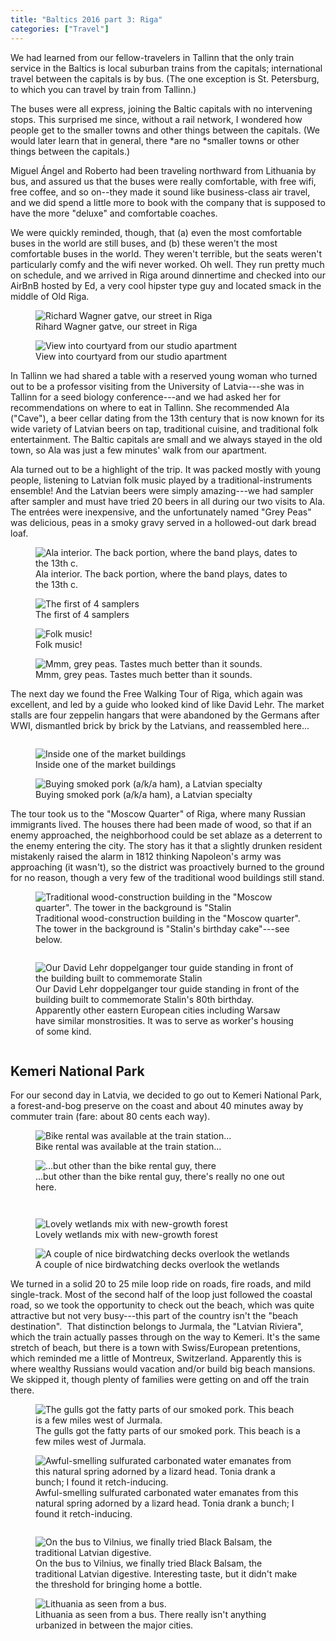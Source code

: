 ```yaml
---
title: "Baltics 2016 part 3: Riga"
categories: ["Travel"]
---
```

We had learned from our fellow-travelers in Tallinn that the only train service in the Baltics is local suburban trains from the capitals; international travel between the capitals is by bus. (The one exception is St. Petersburg, to which you can travel by train from Tallinn.)

The buses were all express, joining the Baltic capitals with no intervening stops. This surprised me since, without a rail network, I wondered how people get to the smaller towns and other things between the capitals. (We would later learn that in general, there *are no *smaller towns or other things between the capitals.)

Miguel Ángel and Roberto had been traveling northward from Lithuania by bus, and assured us that the buses were really comfortable, with free wifi, free coffee, and so on--they made it sound like business-class air travel, and we did spend a little more to book with the company that is supposed to have the more "deluxe" and comfortable coaches.

We were quickly reminded, though, that (a) even the most comfortable
buses in the world are still buses, and (b) these weren't the most comfortable buses in the world. They weren't terrible, but the seats weren't particularly comfy and the wifi never worked. Oh well. They run pretty much on schedule, and we arrived in Riga around dinnertime and checked into our AirBnB hosted by Ed, a very cool hipster type guy and located smack in the middle of Old Riga.

<figure><img src='/assets/img/2016-06-13-baltics-3-riga/IMG_4186.jpeg' alt='Richard Wagner gatve, our street in Riga'/><figcaption>Rihard Wagner gatve, our street in Riga</figcaption></figure>

<figure><img src='/assets/img/2016-06-13-baltics-3-riga/IMG_4169.jpeg' alt='View into courtyard from our studio apartment'/><figcaption>View into courtyard from our studio apartment</figcaption></figure>

In Tallinn we had shared a table with a reserved young woman who turned out to be a professor visiting from the University of Latvia---she was in Tallinn for a seed biology conference---and we had asked her for recommendations on where to eat in Tallinn. She recommended Ala ("Cave"), a beer cellar dating from the 13th century that is now known for its wide variety of Latvian beers on tap, traditional cuisine, and traditional folk entertainment. The Baltic capitals are small and we always stayed in the old town, so Ala was just a few minutes' walk from our apartment.

Ala turned out to be a highlight of the trip. It was packed mostly with young people, listening to Latvian folk music played by a traditional-instruments ensemble! And the Latvian beers were simply amazing---we had sampler after sampler and must have tried 20 beers in all during our two visits to Ala. The entrées were inexpensive, and the unfortunately named "Grey Peas" was delicious, peas in a smoky gravy served in a hollowed-out dark bread loaf.

<figure><img src='/assets/img/2016-06-13-baltics-3-riga/IMG_4139.jpeg' alt='Ala interior. The back portion, where the band plays, dates to the 13th c.'/><figcaption>Ala interior. The back portion, where the band plays, dates to the 13th c.</figcaption></figure>

<figure><img src='/assets/img/2016-06-13-baltics-3-riga/IMG_4140.jpeg' alt='The first of 4 samplers'/><figcaption>The first of 4 samplers</figcaption></figure>

<figure><img src='/assets/img/2016-06-13-baltics-3-riga/IMG_4149.jpeg' alt='Folk music!'/><figcaption>Folk music!</figcaption></figure>

<figure><img src='/assets/img/2016-06-13-baltics-3-riga/IMG_4213.jpeg' alt='Mmm, grey peas. Tastes much better than it sounds.'/><figcaption>Mmm, grey peas. Tastes much better than it sounds.</figcaption></figure>
The next day we found the Free Walking Tour of Riga, which again was excellent, and led by a guide who looked kind of like David Lehr. The market stalls are four zeppelin hangars that were abandoned by the Germans after WWI, dismantled brick by brick by the Latvians, and reassembled here...

<figure><img src='/assets/img/2016-06-13-baltics-3-riga/IMG_5444.jpeg' alt=''></figure>

<figure><img src='/assets/img/2016-06-13-baltics-3-riga/IMG_4184.jpeg' alt='Inside one of the market buildings'/><figcaption>Inside one of the market buildings</figcaption></figure>

<figure><img src='/assets/img/2016-06-13-baltics-3-riga/IMG_4171.jpeg' alt='Buying smoked pork (a/k/a ham), a Latvian specialty'/><figcaption>Buying smoked pork (a/k/a ham), a Latvian specialty</figcaption></figure>

The tour took us to the "Moscow Quarter" of Riga, where many Russian immigrants lived. The houses there had been made of wood, so that if an enemy approached, the neighborhood could be set ablaze as a deterrent to the enemy entering the city. The story has it that a slightly drunken resident mistakenly raised the alarm in 1812 thinking Napoleon's army was approaching (it wasn't), so the district was proactively burned to the ground for no reason, though a very few of the traditional wood buildings still stand.

<figure><img src='/assets/img/2016-06-13-baltics-3-riga/IMG_5451.jpeg' alt='Traditional wood-construction building in the "Moscow quarter". The tower in the background is "Stalin's birthday cake"---see below.'/><figcaption>Traditional wood-construction building in the "Moscow quarter". The tower in the background is "Stalin's birthday cake"---see below.</figcaption></figure>

<figure><img src='/assets/img/2016-06-13-baltics-3-riga/IMG_5448.jpeg' alt=''></figure>

<figure><img src='/assets/img/2016-06-13-baltics-3-riga/IMG_5452.jpeg' alt='Our David Lehr doppelganger tour guide standing in front of the building built to commemorate Stalin's 80th birthday. Apparently other eastern European cities including Warsaw have similar monstrosities. It was to serve as worker's housing of some kind.'/><figcaption>Our David Lehr doppelganger tour guide standing in front of the building built to commemorate Stalin's 80th birthday. Apparently other eastern European cities including Warsaw have similar monstrosities. It was to serve as worker's housing of some kind.</figcaption></figure>

<figure><img src='/assets/img/2016-06-13-baltics-3-riga/IMG_5453.jpeg' alt=''></figure>

Kemeri National Park
--------------------

For our second day in Latvia, we decided to go out to Kemeri National Park, a forest-and-bog preserve on the coast and about 40 minutes away by commuter train (fare: about 80 cents each way). 

<figure><img src='/assets/img/2016-06-13-baltics-3-riga/IMG_4215.jpeg' alt='Bike rental was available at the train station...'/><figcaption>Bike rental was available at the train station...</figcaption></figure>

<figure><img src='/assets/img/2016-06-13-baltics-3-riga/IMG_4216.jpeg' alt='...but other than the bike rental guy, there's really no one out here.'/><figcaption>...but other than the bike rental guy, there's really no one out here.</figcaption></figure>

<figure><img src='/assets/img/2016-06-13-baltics-3-riga/IMG_5475.jpeg' alt=''></figure>

<figure><img src='/assets/img/2016-06-13-baltics-3-riga/IMG_5476.jpeg' alt=''></figure>

<figure><img src='/assets/img/2016-06-13-baltics-3-riga/IMG_5479.jpeg' alt='Lovely wetlands mix with new-growth forest'/><figcaption>Lovely wetlands mix with new-growth forest</figcaption></figure>

<figure><img src='/assets/img/2016-06-13-baltics-3-riga/IMG_5481.jpeg' alt='A couple of nice birdwatching decks overlook the wetlands'/><figcaption>A couple of nice birdwatching decks overlook the wetlands</figcaption></figure>

We turned in a solid 20 to 25 mile loop ride on roads, fire roads, and mild single-track. Most of the second half of the loop just followed the coastal road, so we took the opportunity to check out the beach, which was quite attractive but not very busy---this part of the country isn't the "beach destination".  That distinction belongs to Jurmala, the "Latvian Riviera", which the train actually passes through on the way to Kemeri. It's the same stretch of beach, but there is a town with Swiss/European pretentions, which reminded me a little of Montreux, Switzerland. Apparently this is where wealthy Russians would vacation and/or build big beach mansions. We skipped it, though plenty of families were getting on and off the train there.

<figure><img src='/assets/img/2016-06-13-baltics-3-riga/IMG_5497.jpeg' alt='The gulls got the fatty parts of our smoked pork. This beach is a few miles west of Jurmala.'/><figcaption>The gulls got the fatty parts of our smoked pork. This beach is a few miles west of Jurmala.</figcaption></figure>

<figure><img src='/assets/img/2016-06-13-baltics-3-riga/IMG_5502.jpeg' alt='Awful-smelling sulfurated carbonated water emanates from this natural spring adorned by a lizard head. Tonia drank a bunch; I found it retch-inducing.'/><figcaption>Awful-smelling sulfurated carbonated water emanates from this natural spring adorned by a lizard head. Tonia drank a bunch; I found it retch-inducing.</figcaption></figure>

<figure><img src='/assets/img/2016-06-13-baltics-3-riga/IMG_4218.jpeg' alt=''></figure>

<figure><img src='/assets/img/2016-06-13-baltics-3-riga/IMG_5503.jpeg' alt='On the bus to Vilnius, we finally tried Black Balsam, the traditional Latvian digestive.'/><figcaption>On the bus to Vilnius, we finally tried Black Balsam, the traditional Latvian digestive. Interesting taste, but it didn't make the threshold for bringing home a bottle.</figcaption></figure>

<figure><img src='/assets/img/2016-06-13-baltics-3-riga/IMG_5504.jpeg' alt='Lithuania as seen from a bus.'/><figcaption>Lithuania as seen from a bus. There really isn't anything urbanized in between the major cities.</figcaption></figure>
